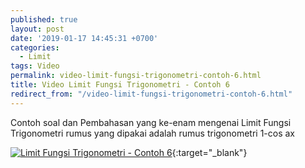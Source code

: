```yaml
---
published: true
layout: post
date: '2019-01-17 14:45:31 +0700'
categories:
  - Limit
tags: Video
permalink: video-limit-fungsi-trigonometri-contoh-6.html
title: Video Limit Fungsi Trigonometri - Contoh 6
redirect_from: "/video-limit-fungsi-trigonometri-contoh-6.html"
---
```

Contoh soal dan Pembahasan yang ke-enam mengenai Limit Fungsi Trigonometri
rumus yang dipakai adalah rumus trigonometri 1-cos ax

[![Limit Fungsi Trigonometri - Contoh 6](https://img.youtube.com/vi/TsJN0ozffxI/0.jpg)](https://www.youtube.com/watch?v=TsJN0ozffxI){:target="_blank"}
